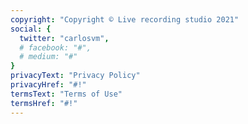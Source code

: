 ```yaml
---
copyright: "Copyright © Live recording studio 2021"
social: {
  twitter: "carlosvm",
  # facebook: "#",
  # medium: "#"
}
privacyText: "Privacy Policy"
privacyHref: "#!"
termsText: "Terms of Use"
termsHref: "#!"
---
```

